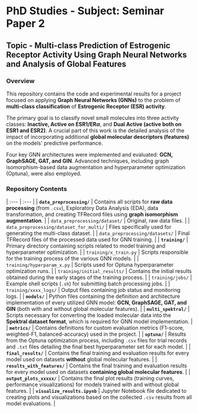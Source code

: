 # PhD Studies - Subject: Seminar Paper 2

## Topic - Multi-class Prediction of Estrogenic Receptor Activity Using Graph Neural Networks and Analysis of Global Features

### Overview

This repository contains the code and experimental results for a project focused on applying **Graph Neural Networks (GNNs)** to the problem of **multi-class classification** of **Estrogenic Receptor (ESR) activity**.

The primary goal is to classify novel small molecules into three activity classes: **Inactive, Active on ESR1/ER$\alpha$**, and **Dual Active (active both on ESR1 and ESR2)**. 
A crucial part of this work is the detailed analysis of the impact of incorporating additional **global molecular descriptors (features)** on the models' predictive performance.

Four key GNN architectures were implemented and evaluated: **GCN, GraphSAGE, GAT, and GIN**. Advanced techniques, including graph isomorphism-based data augmentation and hyperparameter optimization (Optuna), were also employed.

### Repository Contents
 | :--- | :--- |
| **`data_preprocessing/`** | Contains all scripts for **raw data processing** (from $\texttt{.csv}$), Exploratory Data Analysis ($\text{EDA}$), data transformation, and creating $\text{TFRecord}$ files using **graph isomorphism augmentation**. |
| `data_preprocessing/dataset/` | Original, raw data files. |
| `data_preprocessing/dataset_for_multi/` | Files specifically used for generating the multi-class dataset. |
| `data_preprocessing/datasets/` | Final $\text{TFRecord}$ files of the processed data used for GNN training. |
| **`training/`** | Primary directory containing scripts related to model training and hyperparameter optimization. |
| `training/x_train.py` | Scripts responsible for the training process of the various GNN models. |
| `training/hyperparam_x.py` | Scripts used for $\text{Optuna}$ hyperparameter optimization runs. |
| `training/initial_results/` | Contains the initial results obtained during the early stages of the training process. |
| `training/jobs/` | Example shell scripts ($\texttt{.sh}$) for submitting batch processing jobs. |
| `training/xxxx_logs/` | Output files containing job status and monitoring logs. |
| **`models/`** | Python files containing the definition and architecture implementation of every utilized GNN model: **GCN, GraphSAGE, GAT, and GIN** (both with and without global molecular features). |
| **`multi_spektral/`** | Scripts necessary for converting the loaded molecular data into the **Spektral dataset format**, which is required for GNN model implementation. |
| **`metrics/`** | Contains definitions for custom evaluation metrics ($\text{F1-score, weighted-F1, balanced-accuracy}$) used in the project. |
| **`optuna/`** | Results from the $\text{Optuna}$ optimization process, including $\texttt{.csv}$ files for trial records and $\texttt{.txt}$ files detailing the final best hyperparameter set for each model. |
| **`final_results/`** | Contains the final training and evaluation results for every model used on datasets **without** global molecular features. |
| **`results_with_features/`** | Contains the final training and evaluation results for every model used on datasets **containing global molecular features**. |
| **`output_plots_xxxxx/`** | Contains the final plot results (training curves, performance visualizations) for models trained with and without global features. |
| **`visualize_results.ipynb`** | Jupyter Notebook file dedicated to creating plots and visualizations based on the collected $\texttt{.csv}$ results from all model evaluations. |
